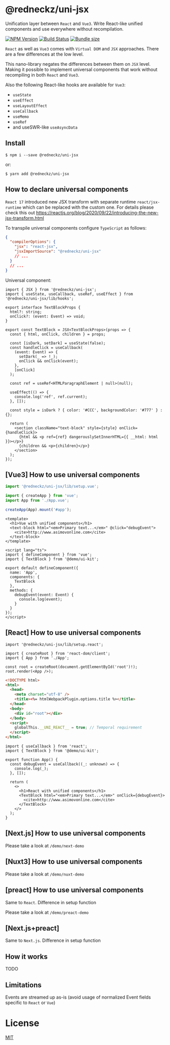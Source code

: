 # @redneckz/uni-jsx

Unification layer between `React` and `Vue3`. Write React-like unified components and use everywhere without recompilation.

[![NPM Version][npm-image]][npm-url]
[![Build Status][build-image]][build-url]
[![Bundle size][bundlephobia-image]][bundlephobia-url]

`React` as well as `Vue3` comes with `Virtual DOM` and `JSX` approaches.
There are a few differences at the low level.

This nano-library negates the differences between them on `JSX` level.
Making it possible to implement universal components that work without recompiling in both `React` and `Vue3`.

Also the following React-like hooks are available for `Vue3`:

- `useState`
- `useEffect`
- `useLayoutEffect`
- `useCallback`
- `useMemo`
- `useRef`
- and useSWR-like `useAsyncData`

## Install

```shell
$ npm i --save @redneckz/uni-jsx
```

or:

```shell
$ yarn add @redneckz/uni-jsx
```

## How to declare universal components

`React 17` introduced new JSX transform with separate runtime `react/jsx-runtime` which can be replaced with the custom one.
For details please check this out https://reactjs.org/blog/2020/09/22/introducing-the-new-jsx-transform.html

To transpile universal components configure `TypeScript` as follows:

```json
{
  "compilerOptions": {
    "jsx": "react-jsx",
    "jsxImportSource": "@redneckz/uni-jsx"
    // ...
  }
  // ...
}
```

Universal component:

```tsx
import { JSX } from '@redneckz/uni-jsx';
import { useState, useCallback, useRef, useEffect } from '@redneckz/uni-jsx/lib/hooks';

export interface TextBlockProps {
  html?: string;
  onClick?: (event: Event) => void;
}

export const TextBlock = JSX<TextBlockProps>(props => {
  const { html, onClick, children } = props;

  const [isDark, setDark] = useState(false);
  const handleClick = useCallback(
    (event: Event) => {
      setDark(_ => !_);
      onClick && onClick(event);
    },
    [onClick]
  );

  const ref = useRef<HTMLParagraphElement | null>(null);

  useEffect(() => {
    console.log('ref', ref.current);
  }, []);

  const style = isDark ? { color: '#CCC', backgroundColor: '#777' } : {};

  return (
    <section className="text-block" style={style} onClick={handleClick}>
      {html && <p ref={ref} dangerouslySetInnerHTML={{ __html: html }}></p>}
      {children && <p>{children}</p>}
    </section>
  );
});
```

## [Vue3] How to use universal components

```ts
import '@redneckz/uni-jsx/lib/setup.vue';

import { createApp } from 'vue';
import App from './App.vue';

createApp(App).mount('#app');
```

```vue
<template>
  <h1>Vue with unified components</h1>
  <text-block html="<em>Primary text...</em>" @click="debugEvent">
    <cite>http://www.asimovonline.com</cite>
  </text-block>
</template>

<script lang="ts">
import { defineComponent } from 'vue';
import { TextBlock } from '@demo/ui-kit';

export default defineComponent({
  name: 'App',
  components: {
    TextBlock
  },
  methods: {
    debugEvent(event: Event) {
      console.log(event);
    }
  }
});
</script>
```

## [React] How to use universal components

```tsx
import '@redneckz/uni-jsx/lib/setup.react';

import { createRoot } from 'react-dom/client';
import { App } from './App';

const root = createRoot(document.getElementById('root')!);
root.render(<App />);
```

```html
<!DOCTYPE html>
<html>
  <head>
    <meta charset="utf-8" />
    <title><%= htmlWebpackPlugin.options.title %></title>
  </head>
  <body>
    <div id="root"></div>
  </body>
  <script>
    globalThis.__UNI_REACT__ = true; // Temporal requirement
  </script>
</html>
```

```tsx
import { useCallback } from 'react';
import { TextBlock } from '@demo/ui-kit';

export function App() {
  const debugEvent = useCallback((_: unknown) => {
    console.log(_);
  }, []);

  return (
    <>
      <h1>React with unified components</h1>
      <TextBlock html="<em>Primary text...</em>" onClick={debugEvent}>
        <cite>http://www.asimovonline.com</cite>
      </TextBlock>
    </>
  );
}
```

## [Next.js] How to use universal components

Please take a look at `/demo/next-demo`

## [Nuxt3] How to use universal components

Please take a look at `/demo/nuxt-demo`

## [preact] How to use universal components

Same to `React`. Difference in setup function

Please take a look at `/demo/preact-demo`

## [Next.js+preact]

Same to `Next.js`. Difference in setup function

## How it works

TODO

## Limitations

Events are streamed up as-is (avoid usage of normalized Event fields specific to `React` or `Vue`)

# License

[MIT](http://vjpr.mit-license.org)

[npm-image]: https://badge.fury.io/js/%40redneckz%2Funi-jsx.svg
[npm-url]: https://www.npmjs.com/package/%40redneckz%2Funi-jsx
[build-image]: https://github.com/redneckz/uni-jsx/actions/workflows/main.yml/badge.svg
[build-url]: https://github.com/redneckz/uni-jsx/actions/workflows/main.yml
[bundlephobia-image]: https://badgen.net/bundlephobia/min/@redneckz/uni-jsx
[bundlephobia-url]: https://bundlephobia.com/result?p=@redneckz/uni-jsx
